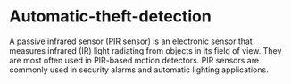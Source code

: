# Automatic-theft-detection
A passive infrared sensor (PIR sensor) is an electronic sensor that measures infrared (IR) light radiating from objects in its field of view. They are most often used in PIR-based motion detectors. PIR sensors are commonly used in security alarms and automatic lighting applications.
